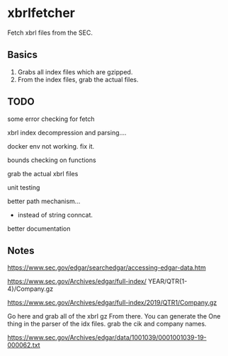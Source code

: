 # xbrlfetcher

Fetch xbrl files from the SEC.

## Basics

1. Grabs all index files which are gzipped.
2. From the index files, grab the actual files.


## TODO

some error checking for fetch

xbrl index decompression and parsing....

docker env not working. fix it.

bounds checking on functions

grab the actual xbrl files

unit testing

better path mechanism...
- instead of string conncat.

better documentation



## Notes

https://www.sec.gov/edgar/searchedgar/accessing-edgar-data.htm

https://www.sec.gov/Archives/edgar/full-index/
YEAR/QTR{1-4}/Company.gz

https://www.sec.gov/Archives/edgar/full-index/2019/QTR1/Company.gz


Go here and grab all of the xbrl gz
From there. You can generate the
One thing in the parser of the idx files.
grab the cik and company names.

https://www.sec.gov/Archives/edgar/data/1001039/0001001039-19-000062.txt
